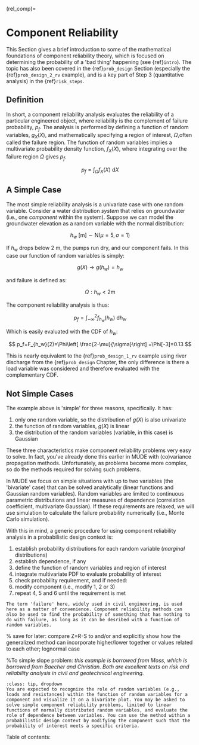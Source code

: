 (rel_comp)=
# Component Reliability

This Section gives a brief introduction to some of the mathematical foundations of component reliability theory, which is focused on determining the probability of a 'bad thing' happening (see {ref}`intro`). The topic has also been covered in the {ref}`prob_design` Section (especially the {ref}`prob_design_2_rv` example), and is a key part of Step 3 (quantitative analysis) in the {ref}`risk_steps`.

## Definition

In short, a component reliability analysis evaluates the reliability of a particular engineered object, where reliability is the complement of failure probability, $p_f$. The analysis is performed by defining a function of random variables, $g_X(X)$, and mathematically specifying a region of interest, $\Omega$,often called the failure region. The function of random variables implies a multivariate probability density function, $f_X(X)$, where integrating over the failure region $\Omega$ gives $p_f$. 

$$
p_f=\int_\Omega f_X(X)\:\mathrm{d}X
$$

## A Simple Case

The most simple reliability analysis is a univariate case with one random variable. Consider a water distribution *system* that relies on groundwater (i.e., one *component* within the system). Suppose we can model the groundwater elevation as a random variable with the normal distribution:

$$
h_w \: [\mathrm{m}] \sim \mathrm{N}(\mu=5,\sigma=1)
$$

If $h_w$ drops below 2 m, the pumps run dry, and our component fails. In this case our function of random variables is simply:

$$
g(X) \rightarrow g(h_w)=h_w
$$

and failure is defined as:

$$
\Omega: h_w < 2 \mathrm{m}
$$

The component reliability analysis is thus:

$$
p_f=\int_{-\infty}^{2} f_{h_w}(h_w)\:\mathrm{d}h_w
$$

Which is easily evaluated with the CDF of $h_w$:

$$
p_f=F_{h_w}(2)=\Phi\left[ \frac{2-\mu}{\sigma}\right] =\Phi[-3]=0.13
$$

This is nearly equivalent to the {ref}`prob_design_1_rv` example using river discharge from the {ref}`prob_design` Chapter, the only difference is there a load variable was considered and therefore evaluated with the complementary CDF.

## Not Simple Cases

The example above is 'simple' for three reasons, specifically. It has:
1. only one random variable, so the distribution of $g(X)$ is also univariate
2. the function of random variables, $g(X)$ is linear
3. the distribution of the random variables (variable, in this case) is Gaussian

These three characteristics make component reliability problems very easy to solve. In fact, you've already done this earlier in MUDE with (co)variance propagation methods. Unfortunately, as problems become more complex, so do the methods required for solving such problems.

In MUDE we focus on simple situations with up to two variables (the 'bivariate' case) that can be solved analytically (linear functions and Gaussian random variables). Random variables are limited to continuous parametric distributions and linear measures of dependence (correlation coefficient, multivariate Gaussian). If these requirements are relaxed, we will use simulation to calculate the failure probability numerically (i.e., Monte Carlo simulation).

With this in mind, a generic procedure for using component reliability analysis in a probabilistic design context is:

1. establish probability distributions for each random variable (*marginal* distributions)
2. establish dependence, if any
3. define the function of random variables and region of interest
4. integrate multivariate PDF to evaluate probability of interest
5. check probability requirement, and if needed:
6. modify component (i.e., modify 1, 2 or 3)
7. repeat 4, 5 and 6 until the requirement is met

```{note}
The term 'failure' here, widely used in civil engineering, is used here as a matter of convenience. Component reliability methods can also be used to find the probability of something that has nothing to do with failure, as long as it can be desribed with a function of random variables.
```

<!-- Component reliability Analysis:  
- limit states (servicability, ultimate) and limit-state functions; failure definition
- Design frameworks 
- A simple case 
- Special page to illustrate partial safety factor approach. Start with univariate, then show bivariate (pointing out ‘choice’ that must be made for design point, reference it, then move along). 


- other
  - R-S
  - Z = R + S
  - non-linear
  - most of these should probably go in the component reliability chapter

Overview of non-linear problems (distribution and LSF); explanation of LSF; formulations of structural reliability. the area under the curve. Solution techniquest. Partial safety factor approach / LRFD / beta and reliability index. -->

% save for later: compare Z=R-S to and/or and explicitly show how the generalized method can incorporate higher/lower together or values related to each other; lognormal case

%To simple slope problem: *this example is borrowed from Moss, which is borrowed from Baecher and Christian. Both are excellent texts on risk and reliability analysis in civil and geotechnical engineering.*

```{admonition} Exam Information
:class: tip, dropdown
You are expected to recognize the role of random variables (e.g., loads and resistances) within the function of random variables for a component and visualize it on a bivariate plot. You may be asked to solve simple component reliability problems, limited to linear functions of normally distributed random variables, and evaluate the role of dependence between variables. You can use the method within a probabilistic design context by modifying the component such that the probability of interest meets a specific criteria.
```

<!-- ```{admonition} Exam Information
:class: tip, dropdown
For the exam, you will be expected to be able to recognize and solve simple component reliability problems, and describe the influence that dependence between random variables may have on the calculated probability of interest. Given a specific problem of interest, you should be able to describe failure (or non-failure) analytically as a function of random variables and visually in a bivariate plot. Using these simple frameworks, you can modify the component such that the probability of interest meets a specific criteria.
``` -->

Table of contents: